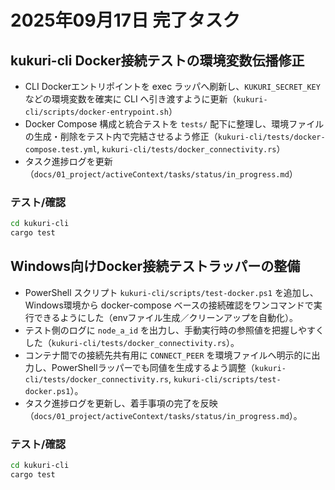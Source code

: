 # 2025年09月17日 完了タスク

## kukuri-cli Docker接続テストの環境変数伝播修正
- CLI Dockerエントリポイントを exec ラッパへ刷新し、`KUKURI_SECRET_KEY` などの環境変数を確実に CLI へ引き渡すように更新（`kukuri-cli/scripts/docker-entrypoint.sh`）
- Docker Compose 構成と統合テストを `tests/` 配下に整理し、環境ファイルの生成・削除をテスト内で完結させるよう修正（`kukuri-cli/tests/docker-compose.test.yml`, `kukuri-cli/tests/docker_connectivity.rs`）
- タスク進捗ログを更新（`docs/01_project/activeContext/tasks/status/in_progress.md`）

### テスト/確認
```bash
cd kukuri-cli
cargo test
```

## Windows向けDocker接続テストラッパーの整備
- PowerShell スクリプト `kukuri-cli/scripts/test-docker.ps1` を追加し、Windows環境から docker-compose ベースの接続確認をワンコマンドで実行できるようにした（envファイル生成／クリーンアップを自動化）。
- テスト側のログに `node_a_id` を出力し、手動実行時の参照値を把握しやすくした（`kukuri-cli/tests/docker_connectivity.rs`）。
- コンテナ間での接続先共有用に `CONNECT_PEER` を環境ファイルへ明示的に出力し、PowerShellラッパーでも同値を生成するよう調整（`kukuri-cli/tests/docker_connectivity.rs`, `kukuri-cli/scripts/test-docker.ps1`）。
- タスク進捗ログを更新し、着手事項の完了を反映（`docs/01_project/activeContext/tasks/status/in_progress.md`）。

### テスト/確認
```bash
cd kukuri-cli
cargo test
```
